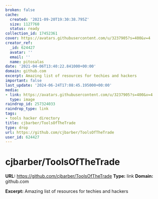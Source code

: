 ```yaml
---
broken: false
cache:
  created: '2021-09-20T19:30:38.795Z'
  size: 1127760
  status: ready
collection_id: 17452361
cover: https://avatars.githubusercontent.com/u/3237905?s=400&v=4
creator_ref:
  _id: 624427
  avatar: ''
  email: ''
  name: pitosalas
date: '2021-04-06T13:40:22.841000+00:00'
domain: github.com
excerpt: Amazing list of resources for techies and hackers
important: false
last_update: '2024-06-24T17:08:45.195000+00:00'
media:
- link: https://avatars.githubusercontent.com/u/3237905?s=400&v=4
  type: image
raindrop_id: 257324033
raindrop_type: link
tags:
- tools hacker directory
title: cjbarber/ToolsOfTheTrade
type: drop
url: https://github.com/cjbarber/ToolsOfTheTrade
user_id: 624427
---
```


# cjbarber/ToolsOfTheTrade

**URL:** https://github.com/cjbarber/ToolsOfTheTrade
**Type:** link
**Domain:** github.com

**Excerpt:** Amazing list of resources for techies and hackers

